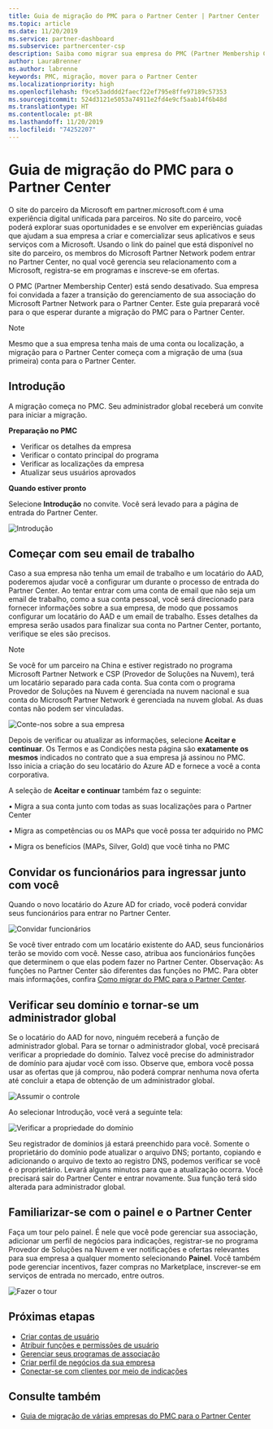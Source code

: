 ```yaml
---
title: Guia de migração do PMC para o Partner Center | Partner Center
ms.topic: article
ms.date: 11/20/2019
ms.service: partner-dashboard
ms.subservice: partnercenter-csp
description: Saiba como migrar sua empresa do PMC (Partner Membership Center) para o Partner Center.
author: LauraBrenner
ms.author: labrenne
keywords: PMC, migração, mover para o Partner Center
ms.localizationpriority: high
ms.openlocfilehash: f9ce53adddd2faecf22ef795e8ffe97189c57353
ms.sourcegitcommit: 524d3121e5053a74911e2fd4e9cf5aab14f6b48d
ms.translationtype: HT
ms.contentlocale: pt-BR
ms.lasthandoff: 11/20/2019
ms.locfileid: "74252207"
---
```

# <a name="guide-to-migrating-from-pmc-to-partner-center"></a>Guia de migração do PMC para o Partner Center

O site do parceiro da Microsoft em partner.microsoft.com é uma experiência digital unificada para parceiros. No site do parceiro, você poderá explorar suas oportunidades e se envolver em experiências guiadas que ajudam a sua empresa a criar e comercializar seus aplicativos e seus serviços com a Microsoft. Usando o link do painel que está disponível no site do parceiro, os membros do Microsoft Partner Network podem entrar no Partner Center, no qual você gerencia seu relacionamento com a Microsoft, registra-se em programas e inscreve-se em ofertas. 

O PMC (Partner Membership Center) está sendo desativado. Sua empresa foi convidada a fazer a transição do gerenciamento de sua associação do Microsoft Partner Network para o Partner Center. Este guia preparará você para o que esperar durante a migração do PMC para o Partner Center.

>[!Note]
>Mesmo que a sua empresa tenha mais de uma conta ou localização, a migração para o Partner Center começa com a migração de uma (sua primeira) conta para o Partner Center.

## <a name="get-started"></a>Introdução

A migração começa no PMC. Seu administrador global receberá um convite para iniciar a migração. 

**Preparação no PMC**
- Verificar os detalhes da empresa 
- Verificar o contato principal do programa 
- Verificar as localizações da empresa
- Atualizar seus usuários aprovados

**Quando estiver pronto**

Selecione **Introdução** no convite. Você será levado para a página de entrada do Partner Center.

![Introdução](images/migration/getstarted.jpg)

## <a name="start-with-your-work-email"></a>Começar com seu email de trabalho

Caso a sua empresa não tenha um email de trabalho e um locatário do AAD, poderemos ajudar você a configurar um durante o processo de entrada do Partner Center. Ao tentar entrar com uma conta de email que não seja um email de trabalho, como a sua conta pessoal, você será direcionado para fornecer informações sobre a sua empresa, de modo que possamos configurar um locatário do AAD e um email de trabalho.
Esses detalhes da empresa serão usados para finalizar sua conta no Partner Center, portanto, verifique se eles são precisos.

>[!Note]
>Se você for um parceiro na China e estiver registrado no programa Microsoft Partner Network e CSP (Provedor de Soluções na Nuvem), terá um locatário separado para cada conta. Sua conta com o programa Provedor de Soluções na Nuvem é gerenciada na nuvem nacional e sua conta do Microsoft Partner Network é gerenciada na nuvem global. As duas contas não podem ser vinculadas.

![Conte-nos sobre a sua empresa](images/migration/newtellusabout.png)

Depois de verificar ou atualizar as informações, selecione **Aceitar e continuar**.
Os Termos e as Condições nesta página são **exatamente os mesmos** indicados no contrato que a sua empresa já assinou no PMC.  
Isso inicia a criação do seu locatário do Azure AD e fornece a você a conta corporativa.

A seleção de **Aceitar e continuar** também faz o seguinte:

• Migra a sua conta junto com todas as suas localizações para o Partner Center

• Migra as competências ou os MAPs que você possa ter adquirido no PMC

• Migra os benefícios (MAPs, Silver, Gold) que você tinha no PMC

## <a name="invite-employees-to-join-you"></a>Convidar os funcionários para ingressar junto com você

Quando o novo locatário do Azure AD for criado, você poderá convidar seus funcionários para entrar no Partner Center.

![Convidar funcionários](images/migration/invite.png)


Se você tiver entrado com um locatário existente do AAD, seus funcionários terão se movido com você. Nesse caso, atribua aos funcionários funções que determinem o que elas podem fazer no Partner Center. Observação: As funções no Partner Center são diferentes das funções no PMC. Para obter mais informações, confira [Como migrar do PMC para o Partner Center](move-pmc-pc-map.md).

## <a name="verify-your-domain-and-become-a-global-admin"></a>Verificar seu domínio e tornar-se um administrador global  

Se o locatário do AAD for novo, ninguém receberá a função de administrador global. Para se tornar o administrador global, você precisará verificar a propriedade do domínio. Talvez você precise do administrador de domínio para ajudar você com isso. Observe que, embora você possa usar as ofertas que já comprou, não poderá comprar nenhuma nova oferta até concluir a etapa de obtenção de um administrador global. 

![Assumir o controle](images/migration/takecontrol.png)

Ao selecionar Introdução, você verá a seguinte tela:

![Verificar a propriedade do domínio](images/migration/verifytxt.png)

Seu registrador de domínios já estará preenchido para você. Somente o proprietário do domínio pode atualizar o arquivo DNS; portanto, copiando e adicionando o arquivo de texto ao registro DNS, podemos verificar se você é o proprietário. Levará alguns minutos para que a atualização ocorra. Você precisará sair do Partner Center e entrar novamente. Sua função terá sido alterada para administrador global. 


## <a name="get-acquainted-with-your-dashboard-and-partner-center"></a>Familiarizar-se com o painel e o Partner Center

Faça um tour pelo painel. É nele que você pode gerenciar sua associação, adicionar um perfil de negócios para indicações, registrar-se no programa Provedor de Soluções na Nuvem e ver notificações e ofertas relevantes para sua empresa a qualquer momento selecionando **Painel**. Você também pode gerenciar incentivos, fazer compras no Marketplace, inscrever-se em serviços de entrada no mercado, entre outros.  

![Fazer o tour](images/migration/fre.png)

## <a name="next-steps"></a>Próximas etapas

- [Criar contas de usuário](create-user-accounts-and-set-permissions.md)
- [Atribuir funções e permissões de usuário](permissions-overview.md)
- [Gerenciar seus programas de associação](renew-mpn-offers.md)
- [Criar perfil de negócios da sua empresa](create-a-marketing-profile.md)
- [Conectar-se com clientes por meio de indicações](responding-to-referrals.md)

## <a name="see-also"></a>Consulte também

- [Guia de migração de várias empresas do PMC para o Partner Center](move-multiple-companies.md)

